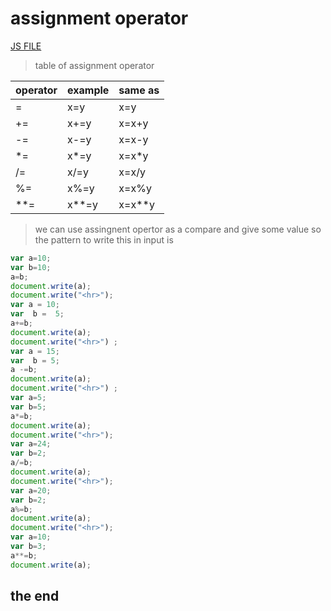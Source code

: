 # assignment operator
[JS FILE](../js/assignment-operators-9.js)
>table of assignment operator

|operator|example|same as|
|--------|-------|-------|
|=|x=y|x=y|
|+=|x+=y|x=x+y|
|-=|x-=y|x=x-y|
|*=|x*=y|x=x*y|
|/=|x/=y|x=x/y|
|%=|x%=y|x=x%y|
|**=|x**=y|x=x**y|
>we can use assingnent opertor as a compare and give some value so the pattern to write this in input is
```javascript
var a=10;
var b=10;
a=b;
document.write(a);
document.write("<hr>");
var a = 10;
var  b =  5;
a+=b;
document.write(a);   
document.write("<hr>") ;
var a = 15;
var  b = 5;
a -=b;
document.write(a);   
document.write("<hr>") ;
var a=5;
var b=5;
a*=b;
document.write(a);
document.write("<hr>");
var a=24;
var b=2;
a/=b;
document.write(a);
document.write("<hr>");
var a=20;
var b=2;
a%=b;
document.write(a);
document.write("<hr>");
var a=10;
var b=3;
a**=b;
document.write(a);
```
## the end